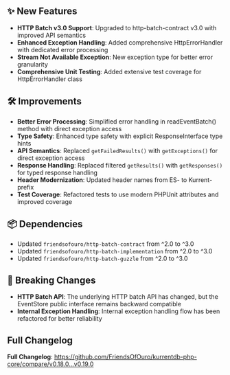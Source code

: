 ## ✨ New Features
- **HTTP Batch v3.0 Support**: Upgraded to http-batch-contract v3.0 with improved API semantics
- **Enhanced Exception Handling**: Added comprehensive HttpErrorHandler with dedicated error processing
- **Stream Not Available Exception**: New exception type for better error granularity
- **Comprehensive Unit Testing**: Added extensive test coverage for HttpErrorHandler class

## 🛠️ Improvements
- **Better Error Processing**: Simplified error handling in readEventBatch() method with direct exception access
- **Type Safety**: Enhanced type safety with explicit ResponseInterface type hints
- **API Semantics**: Replaced `getFailedResults()` with `getExceptions()` for direct exception access
- **Response Handling**: Replaced filtered `getResults()` with `getResponses()` for typed response handling
- **Header Modernization**: Updated header names from ES- to Kurrent- prefix
- **Test Coverage**: Refactored tests to use modern PHPUnit attributes and improved coverage

## 📦 Dependencies
- Updated `friendsofouro/http-batch-contract` from ^2.0 to ^3.0
- Updated `friendsofouro/http-batch-implementation` from ^2.0 to ^3.0
- Updated `friendsofouro/http-batch-guzzle` from ^2.0 to ^3.0

## 🔧 Breaking Changes
- **HTTP Batch API**: The underlying HTTP batch API has changed, but the EventStore public interface remains backward compatible
- **Internal Exception Handling**: Internal exception handling flow has been refactored for better reliability

## Full Changelog
**Full Changelog**: https://github.com/FriendsOfOuro/kurrentdb-php-core/compare/v0.18.0...v0.19.0